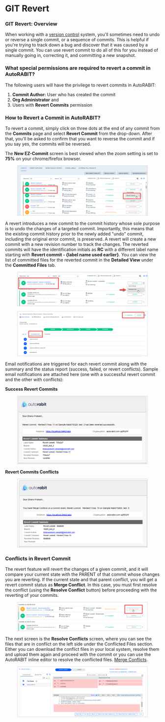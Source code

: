 # GIT Revert

### GIT Revert: Overview <a href="#git-revert-overview" id="git-revert-overview"></a>

When working with a [version control](https://www.autorabit.com/blog/do-i-really-need-salesforce-version-control/) system, you'll sometimes need to undo or reverse a single commit, or a sequence of commits. This is helpful if you're trying to track down a bug and discover that it was caused by a single commit. You can use revert commit to do all of this for you instead of manually going in, correcting it, and committing a new snapshot.

### What special permissions are required to revert a commit in AutoRABIT? <a href="#what-special-permissions-are-required-to-revert-a-commit-in-autorabit" id="what-special-permissions-are-required-to-revert-a-commit-in-autorabit"></a>

The following users will have the privilege to revert commits in AutoRABIT:&#x20;

1. **Commit Author:** User who has created the commit&#x20;
2. **Org Administrator** and&#x20;
3. Users with **Revert Commits** permission

### How to Revert a Commit in AutoRABIT? <a href="#how-to-revert-a-commit-in-autorabit" id="how-to-revert-a-commit-in-autorabit"></a>

To revert a commit, simply click on three dots at the end of any commit from the **Commits** page and select **Revert Commit** from the drop-down. After that, you'll be asked to confirm that you want to reverse the commit and if you say yes, the commits will be reversed.

The **New EZ-Commit** screen is best viewed when the zoom setting is set to **75%** on your chrome/firefox browser.

<figure><img src="../../../../.gitbook/assets/image (5) (1) (1) (1) (1) (1) (1) (1) (1) (1) (1) (1) (1).png" alt=""><figcaption></figcaption></figure>

A revert introduces a new commit to the commit history whose sole purpose is to undo the changes of a targeted commit. Importantly, this means that the existing commit history prior to the newly added "undo" commit, including the original error commit, is preserved. A revert will create a new commit with a new revision number to track the changes. The reverted commits will have the identification initials as **RC** with a different label name starting with **Revert commit - {label name used earlier}**. You can view the list of committed files for the reverted commit in the **Detailed View** under the **Committed Files** tab.

<figure><img src="../../../../.gitbook/assets/image (6) (1) (1) (1) (1) (1) (1) (1) (1) (1) (1).png" alt=""><figcaption></figcaption></figure>

<figure><img src="../../../../.gitbook/assets/image (7) (1) (1) (1) (1) (1) (1) (1) (1) (1).png" alt=""><figcaption></figcaption></figure>

Email notifications are triggered for each revert commit along with the summary and the status report (success, failed, or revert conflicts). Sample email notifications are attached here (one with a successful revert commit and the other with conflicts):

**Success Revert Commits**

<figure><img src="../../../../.gitbook/assets/image (8) (1) (1) (1) (1) (1) (1) (1) (1) (1).png" alt="" width="563"><figcaption></figcaption></figure>

**Revert Commits Conflicts**

<figure><img src="../../../../.gitbook/assets/image (9) (1) (1) (1) (1) (1) (1) (1) (1) (1).png" alt="" width="563"><figcaption></figcaption></figure>

### Conflicts in Revert Commit <a href="#conflicts-in-revert-commit" id="conflicts-in-revert-commit"></a>

The revert feature will revert the changes of a given commit, and it will compare your current state with the PARENT of that commit whose changes you are reverting. If the current state and that parent conflict, you will get a revert commit status as **Merge Conflict**. In this case, you must first resolve the conflict (using the **Resolve Conflict** button) before proceeding with the reverting of your commits.

<figure><img src="../../../../.gitbook/assets/image (10) (1) (1) (1) (1) (1) (1) (1) (1) (1).png" alt=""><figcaption></figcaption></figure>

The next screen is the **Resolve Conflicts** screen, where you can see the files that are in conflict on the left side under the Conflicted Files section. Either you can download the conflict files in your local system, resolve them and upload them again and proceed with the commit or you can use the AutoRABIT inline editor to resolve the conflicted files. [Merge Conflicts](ez-merge/merge-conflicts.md).

<figure><img src="../../../../.gitbook/assets/image (11) (1) (1) (1) (1) (1) (1) (1) (1).png" alt=""><figcaption></figcaption></figure>
